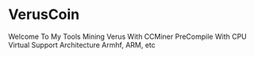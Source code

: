 # VerusCoin
Welcome To My Tools Mining Verus With CCMiner PreCompile With CPU Virtual Support Architecture Armhf, ARM, etc
